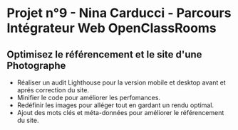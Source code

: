 # Projet n°9 - Nina Carducci - Parcours Intégrateur Web OpenClassRooms

## Optimisez le référencement et le site d'une Photographe
- Réaliser un audit Lighthouse pour la version mobile et desktop avant et aprés correction du site.<br>
- Minifier le code pour améliorer les perfomances. <br>
- Redéfinir les images pour alléger tout en gardant un rendu optimal. <br>
- Ajout des mots clés et méta-données pour améliorer le référencement du site.
